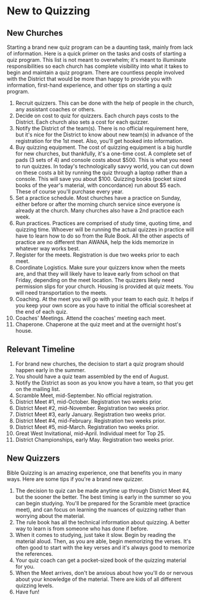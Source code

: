 # New to Quizzing

## New Churches

Starting a brand new quiz program can be a daunting task, mainly from lack of
information. Here is a quick primer on the tasks and costs of starting a quiz
program. This list is not meant to overwhelm; it's meant to illuminate
responsibilities so each church has complete visibility into what it takes to
begin and maintain a quiz program. There are countless people involved with the
District that would be more than happy to provide you with information,
first-hand experience, and other tips on starting a quiz program.

1. Recruit quizzers. This can be done with the help of people in the church, any assistant coaches or others.
2. Decide on cost to quiz for quizzers. Each church pays costs to the District. Each church also sets a cost for each quizzer.
3. Notify the District of the team(s). There is no official requirement here, but it's nice for the District to know about new team(s) in advance of the registration for the 1st meet. Also, you'll get hooked into information.
4. Buy quizzing equipment. The cost of quizzing equipment is a big hurdle for new churches, but thankfully, it's a one-time cost. A complete set of pads (3 sets of 4) and console costs about $500. This is what you need to run quizzes. In today's technologically savvy world, you can cut down on these costs a bit by running the quiz through a laptop rather than a console. This will save you about $100. Quizzing books (pocket sized books of the year's material, with concordance) run about $5 each. These of course you'll purchase every year.
5. Set a practice schedule. Most churches have a practice on Sunday, either before or after the morning church service since everyone is already at the church. Many churches also have a 2nd practice each week.
6. Run practices. Practices are comprised of study time, quoting time, and quizzing time. Whoever will be running the actual quizzes in practice will have to learn how to do so from the Rule Book. All the other aspects of practice are no different than AWANA, help the kids memorize in whatever way works best.
7. Register for the meets. Registration is due two weeks prior to each meet.
8. Coordinate Logistics. Make sure your quizzers know when the meets are, and that they will likely have to leave early from school on that Friday, depending on the meet location. The quizzers likely need permission slips for your church. Housing is provided at quiz meets. You will need transportation to the meets.
9. Coaching. At the meet you will go with your team to each quiz. It helps if you keep your own score as you have to initial the official scoresheet at the end of each quiz.
10. Coaches' Meetings. Attend the coaches' meeting each meet.
11. Chaperone. Chaperone at the quiz meet and at the overnight host's house.

## Relevant Timeline

1. For brand new churches, the decision to start a quiz program should happen early in the summer.
2. You should have a quiz team assembled by the end of August.
3. Notify the District as soon as you know you have a team, so that you get on the mailing list.
4. Scramble Meet, mid-September. No official registration.
5. District Meet #1, mid-October. Registration two weeks prior.
6. District Meet #2, mid-November. Registration two weeks prior.
7. District Meet #3, early January. Registration two weeks prior.
8. District Meet #4, mid-February. Registration two weeks prior.
9. District Meet #5, mid-March. Registration two weeks prior.
10. Great West Invitational, mid-April. Individual meet for Top 25.
11. District Championships, early May. Registration two weeks prior.

## New Quizzers

Bible Quizzing is an amazing experience, one that benefits you in many ways.
Here are some tips if you're a brand new quizzer.

1. The decision to quiz can be made anytime up through District Meet #4, but the sooner the better. The best timing is early in the summer so you can begin studying. You'll be prepared for the Scramble meet (practice meet), and can focus on learning the nuances of quizzing rather than worrying about the material.
2. The rule book has all the technical information about quizzing. A better way to learn is from someone who has done if before.
3. When it comes to studying, just take it slow. Begin by reading the material aloud. Then, as you are able, begin memorizing the verses. It's often good to start with the key verses and it's always good to memorize the references.
4. Your quiz coach can get a pocket-sized book of the quizzing material for you.
5. When the Meet arrives, don't be anxious about how you'll do or nervous about your knowledge of the material. There are kids of all different quizzing levels.
6. Have fun!
